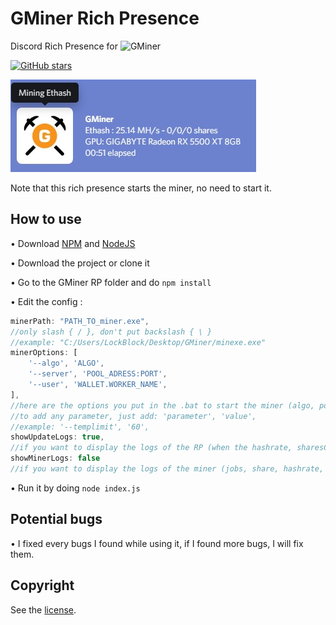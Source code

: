 # GMiner Rich Presence

Discord Rich Presence for ![GMiner](https://github.com/develsoftware/GMinerRelease/releases)

[![GitHub stars](https://img.shields.io/github/stars/LockBlock-dev/gminer-rp.svg)](https://github.com/LockBlock-dev/gminer-rp/stargazers)

![Rich Presence preview](/preview.jpg)

Note that this rich presence starts the miner, no need to start it.


## How to use

• Download [NPM](https://www.npmjs.com/get-npm) and [NodeJS](https://nodejs.org)

• Download the project or clone it

• Go to the GMiner RP folder and do `npm install`

• Edit the config :
```js
minerPath: "PATH_TO_miner.exe",
//only slash { / }, don't put backslash { \ }
//example: "C:/Users/LockBlock/Desktop/GMiner/minexe.exe"
minerOptions: [
    '--algo', 'ALGO',
    '--server', 'POOL_ADRESS:PORT',
    '--user', 'WALLET.WORKER_NAME',
],
//here are the options you put in the .bat to start the miner (algo, pool, user, ...)
//to add any parameter, just add: 'parameter', 'value',
//example: '--templimit', '60',
showUpdateLogs: true,
//if you want to display the logs of the RP (when the hashrate, sharesCount and the presence are updated)
showMinerLogs: false
//if you want to display the logs of the miner (jobs, share, hashrate, temp, ...)
```

• Run it by doing `node index.js`


## Potential bugs

• I fixed every bugs I found while using it, if I found more bugs, I will fix them.


## Copyright

See the [license](/LICENSE).